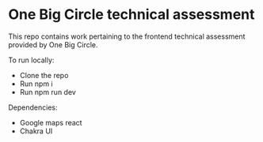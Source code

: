 # One Big Circle technical assessment

This repo contains work pertaining to the frontend technical assessment provided by One Big Circle.

To run locally:

- Clone the repo
- Run npm i
- Run npm run dev

Dependencies:

- Google maps react
- Chakra UI
